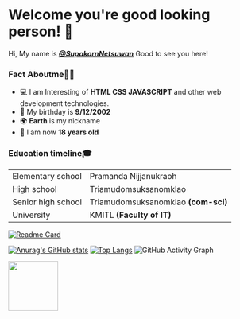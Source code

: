 # Welcome you're good looking person! 👋
  Hi, My name is <a href="https://www.facebook.com/supakornnetsuwan">***@SupakornNetsuwan***</a>
  Good to see you here!
### Fact Aboutme🙋‍♂️
- 💻 I am Interesting of <b>HTML CSS JAVASCRIPT</b> and other web development technologies.
- 🍰 My birthday is **9/12/2002**
- 🌍 **Earth** is my nickname
- 🧑‍ I am now **18 years old**

### Education timeline🎓 
<table>
  <tr>
    <td>Elementary school</td>
    <td>Pramanda Nijjanukraoh</td>
  </tr>
  <tr>
    <td>High school</td>
    <td>Triamudomsuksanomklao</td>
  </tr>
  <tr>
    <td>Senior high school</td>
    <td>Triamudomsuksanomklao <b>(com-sci)</b></td>
  </tr>
  <tr>
    <td>University</td>
    <td>KMITL <b>(Faculty of IT)</b></tl>
</table>

[![Readme Card](https://github-readme-stats.vercel.app/api/pin/?username=SupakornNetsuwan&repo=README.md)](https://github.com/anuraghazra/github-readme-stats)

[![Anurag's GitHub stats](https://github-readme-stats.vercel.app/api?username=SupakornNetsuwan&hide=contribs,prs&show_icons=true)](https://github.com/anuraghazra/github-readme-stats)
[![Top Langs](https://github-readme-stats.vercel.app/api/top-langs/?username=SupakornNetsuwan)](https://github.com/anuraghazra/github-readme-stats)
![GitHub Activity Graph](https://activity-graph.herokuapp.com/graph?username=asd)

<img src="https://user-images.githubusercontent.com/72784696/128116534-85d682f0-5847-4837-80ce-c7197a1ad5bf.png" width="100" height="100"/>
